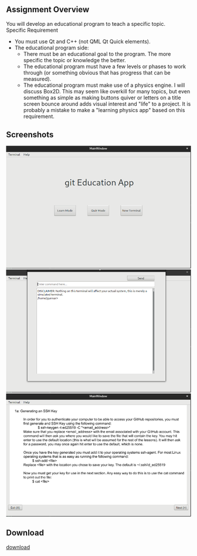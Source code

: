 ## Assignment Overview

You will develop an educational program to teach a specific topic.\
Specific Requirement

- You must use Qt and C++ (not QML Qt Quick elements).
- The educational program side:
  - There must be an educational goal to the program. The more specific the
    topic or knowledge the better.
  - The educational program must have a few levels or phases to work through (or
    something obvious that has progress that can be measured).
  - The educational program must make use of a physics engine. I will discuss
    Box2D. This may seem like overkill for many topics, but even something as
    simple as making buttons quiver or letters on a title screen bounce around
    adds visual interest and "life" to a project. It is probably a mistake to
    make a "learning physics app" based on this requirement.

## Screenshots

![image](/static/img/edu1.png)\
![image](/static/img/edu2.png)\
![image](/static/img/edu3.png)

## Download

[download](/static/file/eduapp)

